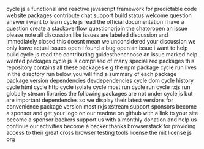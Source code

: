 cycle js a functional and reactive javascript framework for predictable code website packages contribute chat support build status welcome question answer i want to learn cycle js read the official documentation i have a question create a stackoverflow questionorjoin the chatoropen an issue please note all discussion like issues are labeled discussion and immediately closed this doesnt mean we unconsidered your discussion we only leave actual issues open i found a bug open an issue i want to help build cycle js read the contributing guidesthenchoose an issue marked help wanted packages cycle js is comprised of many specialized packages this repository contains all these packages e g the npm package cycle run lives in the directory run below you will find a summary of each package package version dependencies devdependencies cycle dom cycle history cycle html cycle http cycle isolate cycle most run cycle run cycle rxjs run globally stream libraries the following packages are not under cycle js but are important dependencies so we display their latest versions for convenience package version most rxjs xstream support sponsors become a sponsor and get your logo on our readme on github with a link to your site become a sponsor backers support us with a monthly donation and help us continue our activities become a backer thanks browserstack for providing access to their great cross browser testing tools license the mit license js org